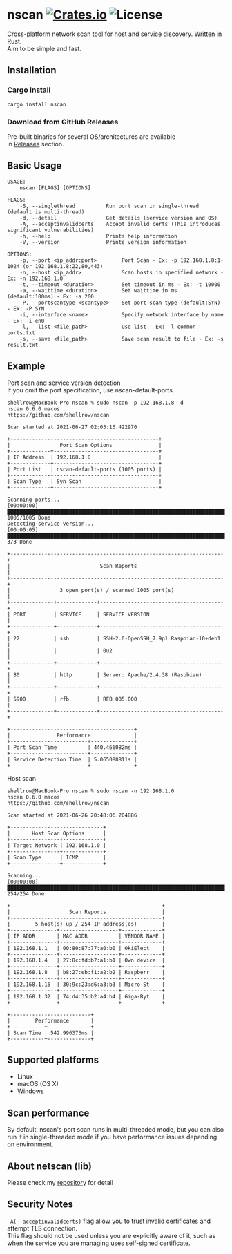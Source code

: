 [crates-badge]: https://img.shields.io/crates/v/nscan.svg
[crates-url]: https://crates.io/crates/nscan
[license-badge]: https://img.shields.io/crates/l/nscan.svg
[netscan-url]: https://github.com/shellrow/netscan

# nscan [![Crates.io][crates-badge]][crates-url] ![License][license-badge]
Cross-platform network scan tool for host and service discovery. Written in Rust.  
Aim to be simple and fast.  

## Installation
### Cargo Install
```
cargo install nscan
```

### Download from GitHub Releases 
Pre-built binaries for several OS/architectures are available  
in [Releases](https://github.com/shellrow/nscan/releases) section.  

## Basic Usage
```
USAGE:
    nscan [FLAGS] [OPTIONS]

FLAGS:
    -S, --singlethread          Run port scan in single-thread (default is multi-thread)
    -d, --detail                Get details (service version and OS)
    -A, --acceptinvalidcerts    Accept invalid certs (This introduces significant vulnerabilities)
    -h, --help                  Prints help information
    -V, --version               Prints version information

OPTIONS:
    -p, --port <ip_addr:port>        Port Scan - Ex: -p 192.168.1.8:1-1024 (or 192.168.1.8:22,80,443)
    -n, --host <ip_addr>             Scan hosts in specified network - Ex: -n 192.168.1.0
    -t, --timeout <duration>         Set timeout in ms - Ex: -t 10000
    -a, --waittime <duration>        Set waittime in ms (default:100ms) - Ex: -a 200
    -P, --portscantype <scantype>    Set port scan type (default:SYN) - Ex: -P SYN
    -i, --interface <name>           Specify network interface by name - Ex: -i en0
    -l, --list <file_path>           Use list - Ex: -l common-ports.txt
    -s, --save <file_path>           Save scan result to file - Ex: -s result.txt
```

## Example
Port scan and service version detection  
If you omit the port specification, use nscan-default-ports.  
```
shellrow@MacBook-Pro nscan % sudo nscan -p 192.168.1.8 -d
nscan 0.6.0 macos
https://github.com/shellrow/nscan

Scan started at 2021-06-27 02:03:16.422970

+------------------------------------------------+
|                Port Scan Options               |
+-------------+----------------------------------+
| IP Address  | 192.168.1.8                      |
+-------------+----------------------------------+
| Port List   | nscan-default-ports (1005 ports) |
+-------------+----------------------------------+
| Scan Type   | Syn Scan                         |
+-------------+----------------------------------+

Scanning ports... 
[00:00:00] ██████████████████████████████████████████████████████████████████████████ 1005/1005 Done
Detecting service version... 
[00:00:05] ████████████████████████████████████████████████████████████████████████████████ 3/3 Done

+---------------------------------------------------------------------+
|                             Scan Reports                            |
+---------------------------------------------------------------------+
|                3 open port(s) / scanned 1005 port(s)                |
+--------------+-------------+----------------------------------------+
| PORT         | SERVICE     | SERVICE VERSION                        |
+--------------+-------------+----------------------------------------+
| 22           | ssh         | SSH-2.0-OpenSSH_7.9p1 Raspbian-10+deb1 |
|              |             | 0u2                                    |
+--------------+-------------+----------------------------------------+
| 80           | http        | Server: Apache/2.4.38 (Raspbian)       |
+--------------+-------------+----------------------------------------+
| 5900         | rfb         | RFB 005.000                            |
+--------------+-------------+----------------------------------------+

+----------------------------------------+
|               Performance              |
+-------------------------+--------------+
| Port Scan Time          | 440.466082ms |
+-------------------------+--------------+
| Service Detection Time  | 5.065088811s |
+-------------------------+--------------+
```

Host scan  
```
shellrow@MacBook-Pro nscan % sudo nscan -n 192.168.1.0
nscan 0.6.0 macos
https://github.com/shellrow/nscan

Scan started at 2021-06-26 20:48:06.204886

+------------------------------+
|       Host Scan Options      |
+----------------+-------------+
| Target Network | 192.168.1.0 |
+----------------+-------------+
| Scan Type      | ICMP        |
+----------------+-------------+

Scanning... 
[00:00:00] ████████████████████████████████████████████████████████████████████████████ 254/254 Done

+-------------------------------------------------+
|                   Scan Reports                  |
+-------------------------------------------------+
|        5 host(s) up / 254 IP address(es)        |
+---------------+-------------------+-------------+
| IP ADDR       | MAC ADDR          | VENDOR NAME |
+---------------+-------------------+-------------+
| 192.168.1.1   | 00:80:87:77:a0:b0 | OkiElect    |
+---------------+-------------------+-------------+
| 192.168.1.4   | 27:8c:fd:b7:a1:b1 | Own device  |
+---------------+-------------------+-------------+
| 192.168.1.8   | b8:27:eb:f1:a2:b2 | Raspberr    |
+---------------+-------------------+-------------+
| 192.168.1.16  | 30:9c:23:d6:a3:b3 | Micro-St    |
+---------------+-------------------+-------------+
| 192.168.1.32  | 74:d4:35:b2:a4:b4 | Giga-Byt    |
+---------------+-------------------+-------------+

+--------------------------+
|        Performance       |
+-----------+--------------+
| Scan Time | 542.996373ms |
+-----------+--------------+
```

## Supported platforms
- Linux
- macOS (OS X)
- Windows

## Scan performance  
By default, nscan's port scan runs in multi-threaded mode, but you can also run it in single-threaded mode if you have performance issues depending on environment.  

## About netscan (lib)
Please check my [repository][netscan-url] for detail

## Security Notes
`-A(--acceptinvalidcerts)` flag allow you to trust invalid certificates and attempt TLS connection.  
This flag should not be used unless you are explicitly aware of it, such as when the service you are managing uses self-signed certificate.
